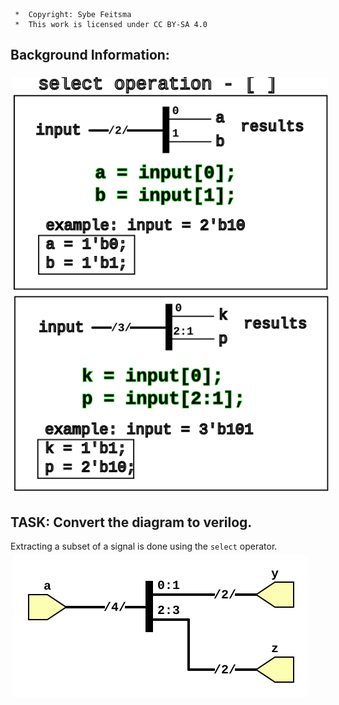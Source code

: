 ```
 *  Copyright: Sybe Feitsma
 *  This work is licensed under CC BY-SA 4.0 
```

## Background Information:

<img src="../../select.svg" style="background-color:white;margin:5px;max-width:100%;">

## TASK: Convert the diagram to verilog.
Extracting a subset of a signal is done using the `select` operator.
<img src="diagram.svg" style="background-color:white;margin:5px;max-width:100%;">